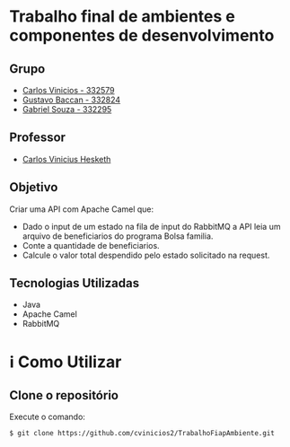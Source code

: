# Trabalho final de ambientes e componentes de desenvolvimento

## Grupo
  - [Carlos Vinicios - 332579](https://github.com/cvinicios2)
  - [Gustavo Baccan - 332824](https://github.com/baccan)
  - [Gabriel Souza - 332295](https://github.com/gabrielsouzaa)
  
## Professor

  - [Carlos Vinicius Hesketh](https://github.com/hesketh-carlos)
  
## Objetivo

Criar uma API com Apache Camel que:
 - Dado o input de um estado na fila de input do RabbitMQ a API leia um arquivo de beneficiarios do programa Bolsa familia.
 - Conte a quantidade de beneficiarios.
 - Calcule o valor total despendido pelo estado solicitado na request.

 ## Tecnologias Utilizadas
  - Java
  - Apache Camel
  - RabbitMQ


 # :information_source: Como Utilizar
 
 ## Clone o repositório
 
 Execute o comando:
 ``` bash
 $ git clone https://github.com/cvinicios2/TrabalhoFiapAmbiente.git
 ```
 
 
